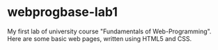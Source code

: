 # webprogbase-lab1
My first lab of university course "Fundamentals of Web-Programming". Here are some basic web pages, written using HTML5 and CSS.
